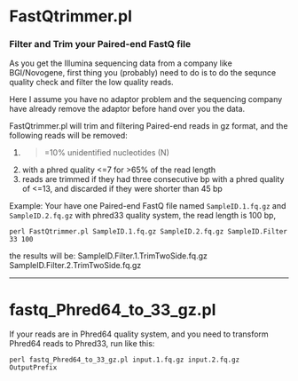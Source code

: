 # FastQtrimmer.pl
### Filter and Trim your Paired-end FastQ file


As you get the Illumina sequencing data from a company like BGI/Novogene, first thing 
you (probably) need to do is to do the sequnce quality check and filter the low quality reads.

Here I assume you have no adaptor problem and the sequencing company have already remove 
the adaptor before hand over you the data.

FastQtrimmer.pl will trim and filtering Paired-end reads in gz format, and the following reads
will be removed:
  1) >=10% unidentified nucleotides (N)
  2) with a phred quality <=7 for >65% of the read length
  3) reads are trimmed if they had three consecutive bp with a phred quality of <=13, 
     and discarded if they were shorter than 45 bp

Example:
Your have one Paired-end FastQ file named `SampleID.1.fq.gz` and  `SampleID.2.fq.gz` with phred33 quality system, 
the read length is 100 bp, 

```
perl FastQtrimmer.pl SampleID.1.fq.gz SampleID.2.fq.gz SampleID.Filter 33 100
```

the results will be:
SampleID.Filter.1.TrimTwoSide.fq.gz 
SampleID.Filter.2.TrimTwoSide.fq.gz

---

# fastq_Phred64_to_33_gz.pl

If your reads are in Phred64 quality system, and you need to transform Phred64 reads to Phred33, run like this:
```
perl fastq_Phred64_to_33_gz.pl input.1.fq.gz input.2.fq.gz OutputPrefix
```

